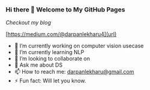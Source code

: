 ### Hi there 👋 Welcome to My GitHub Pages


_Checkout my blog_

[https://medium.com/@darpanlekharu4](url) 


- 🔭 I’m currently working on computer vision usecase
- 🌱 I’m currently learning NLP
- 👯 I’m looking to collaborate on 
- 💬 Ask me about DS
- 📫 How to reach me: darpanlekharu@gmail.com
- ⚡ Fun fact: Will let you know.
